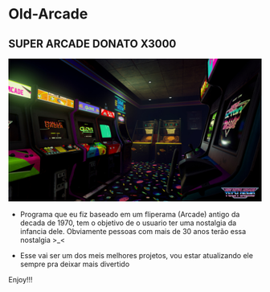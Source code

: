# Old-Arcade
## SUPER ARCADE DONATO X3000


![](Images/78309.jpg)


- Programa que eu fiz baseado em um fliperama (Arcade) antigo da decada de 1970, tem o objetivo de o usuario ter uma nostalgia da infancia dele. Obviamente pessoas com mais de 30 anos terão essa nostalgia >_<

- Esse vai ser um dos meis melhores projetos, vou estar atualizando ele sempre pra deixar mais divertido

Enjoy!!!
